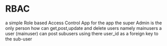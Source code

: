 # RBAC
a simple Role based Access Control App 
 for the app the super Admin is the only person how can get,post,update and delete users namely mainusers
 a user (mainuser) can post subusers using there user_id as a foreign key to the sub-user
